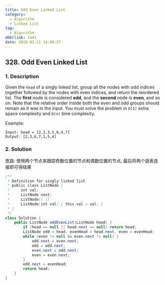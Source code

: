 ```yaml
---
title: Odd Even Linked List
category:
  - Algorithm
  - Linked List
tag:
  - Algorithm
abbrlink: 1a41
date: 2018-02-21 14:08:57
---
```


## 328. Odd Even Linked List
### 1. Description
Given the `head` of a singly linked list, group all the nodes with odd indices together followed by the nodes with even indices, and return the reordered list.
The **first** node is considered **odd**, and the **second** node is **even**, and so on.
Note that the relative order inside both the even and odd groups should remain as it was in the input.
You must solve the problem in `O(1)` extra space complexity and `O(n)` time complexity.

Example:
```
Input: head = [2,1,3,5,6,4,7]
Output: [2,3,6,7,1,5,4]
```

### 2. Solution
思路: 使用两个节点来跟踪奇数位置的节点和偶数位置的节点, 最后将两个链表连接即可得结果
```java
/**
 * Definition for singly-linked list.
 * public class ListNode {
 *     int val;
 *     ListNode next;
 *     ListNode() {}
 *     ListNode(int val) { this.val = val; }
 * }
 */
class Solution {
    public ListNode oddEvenList(ListNode head) {
        if (head == null || head.next == null) return head;
        ListNode odd = head, evenHead = head.next, even = evenHead;
        while (even != null && even.next != null) {
            odd.next = even.next;
            odd = odd.next;
            even.next = odd.next;
            even = even.next;
        }
        odd.next = evenHead;
        return head;
    }
}
```
